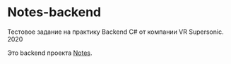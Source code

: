 # Notes-backend
Тестовое задание на практику Backend C# от компании VR Supersonic. 2020

Это backend проекта [Notes](https://github.com/Dimedrolity/Notes).

